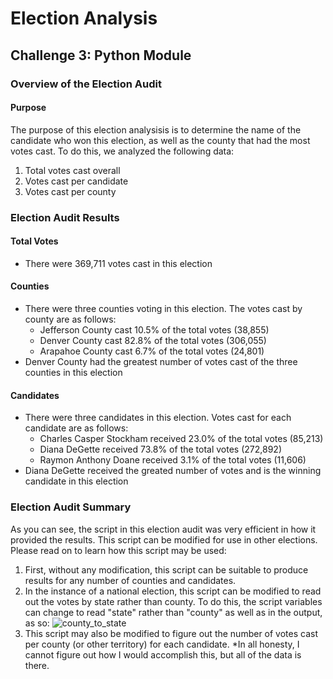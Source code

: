 # Election Analysis
## Challenge 3: Python Module

### Overview of the Election Audit
#### Purpose
The purpose of this election analysisis is to determine the name of the candidate who won this election, as well as the county that had the most votes cast. To do this, we analyzed the following data:
1. Total votes cast overall
2. Votes cast per candidate
3. Votes cast per county

### Election Audit Results
#### Total Votes
  - There were 369,711 votes cast in this election
#### Counties
  - There were three counties voting in this election. The votes cast by county are as follows:
    - Jefferson County cast 10.5% of the total votes (38,855)
    - Denver County cast 82.8% of the total votes (306,055)
    - Arapahoe County cast 6.7% of the total votes (24,801)
  - Denver County had the greatest number of votes cast of the three counties in this election
#### Candidates
  - There were three candidates in this election. Votes cast for each candidate are as follows:
    - Charles Casper Stockham received 23.0% of the total votes (85,213)
    - Diana DeGette received 73.8% of the total votes (272,892)
    - Raymon Anthony Doane received 3.1% of the total votes (11,606)
  - Diana DeGette received the greated number of votes and is the winning candidate in this election

### Election Audit Summary
As you can see, the script in this election audit was very efficient in how it provided the results. This script can be modified for use in other elections. Please read on to learn how this script may be used:
1. First, without any modification, this script can be suitable to produce results for any number of counties and candidates.
2. In the instance of a national election, this script can be modified to read out the votes by state rather than county. To do this, the script variables can change to read "state" rather than "county" as well as in the output, as so:
![county_to_state](Resources/county_to_state1.png)
3. This script may also be modified to figure out the number of votes cast per county (or other territory) for each candidate. *In all honesty, I cannot figure out how I would accomplish this, but all of the data is there.

